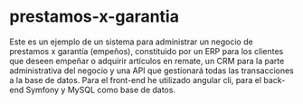 # prestamos-x-garantia
Este es un ejemplo de un sistema para administrar un negocio de prestamos x garantía (empeños), constituido por un ERP para los clientes que deseen empeñar o adquirir artículos en remate, un CRM para la parte administrativa del negocio y una API que gestionará todas las transacciones a la base de datos.
Para el front-end he utilizado angular cli, para el back-end Symfony y MySQL como base de datos.

